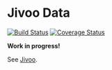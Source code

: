 # Jivoo Data

[![Build Status](https://travis-ci.org/jivoo/data.svg?branch=master)](https://travis-ci.org/jivoo/data) [![Coverage Status](https://coveralls.io/repos/jivoo/data/badge.svg?branch=master&service=github)](https://coveralls.io/github/jivoo/data?branch=master)

**Work in progress!**

See [Jivoo](https://github.com/jivoo/jivoo).